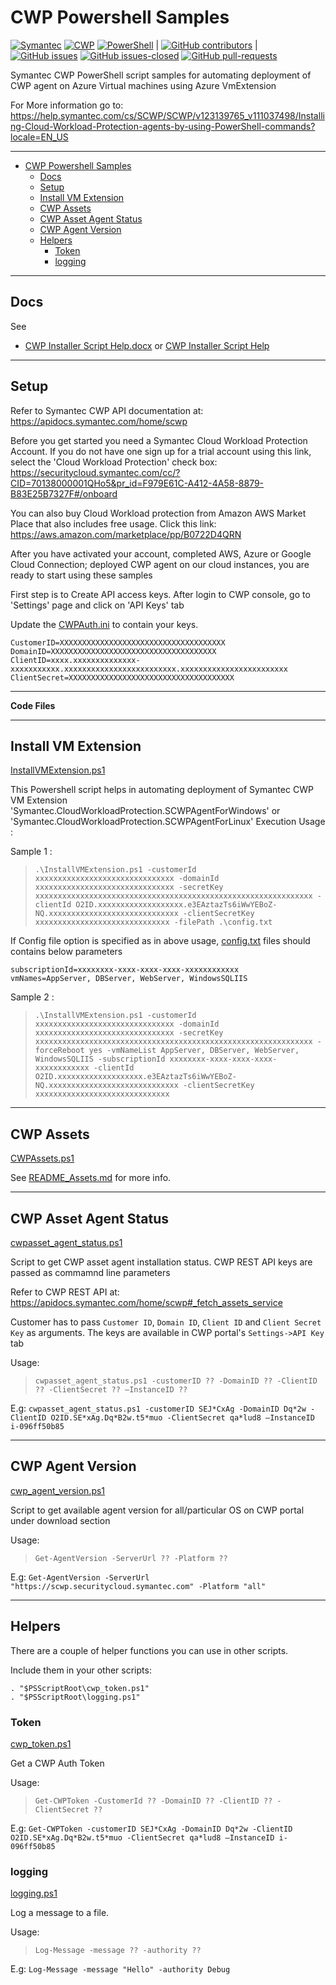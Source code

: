 # CWP Powershell Samples

[![Symantec](https://img.shields.io/badge/tag-symantec-yellow.svg)](https://www.symantec.com/)
[![CWP](https://img.shields.io/badge/tag-cwp-yellow.svg)](https://www.symantec.com/products/cloud-workload-protection)
[![PowerShell](https://img.shields.io/badge/language-powershell-blue.svg)](https://docs.microsoft.com/en-us/powershell/)
|
[![GitHub contributors](https://img.shields.io/github/contributors/Symantec/cwp-powershell-samples.svg)](https://GitHub.com/Symantec/cwp-powershell-samples/graphs/contributors/)
|
[![GitHub issues](https://img.shields.io/github/issues/Symantec/cwp-powershell-samples.svg)](https://GitHub.com/Symantec/cwp-powershell-samples/issues/)
[![GitHub issues-closed](https://img.shields.io/github/issues-closed/Symantec/cwp-powershell-samples.svg)](https://GitHub.com/Symantec/cwp-powershell-samples/issues?q=is%3Aissue+is%3Aclosed)
[![GitHub pull-requests](https://img.shields.io/github/issues-pr/Symantec/cwp-powershell-samples.svg)](https://GitHub.com/Symantec/cwp-powershell-samples/pull/)


Symantec CWP PowerShell script samples for automating deployment of CWP agent on Azure Virtual machines using Azure VmExtension

For More information go to: https://help.symantec.com/cs/SCWP/SCWP/v123139765_v111037498/Installing-Cloud-Workload-Protection-agents-by-using-PowerShell-commands?locale=EN_US

-----------------------------------------------------------------------------------------------------------------------

- [CWP Powershell Samples](#cwp-powershell-samples)
  - [Docs](#docs)
  - [Setup](#setup)
  - [Install VM Extension](#install-vm-extension)
  - [CWP Assets](#cwp-assets)
  - [CWP Asset Agent Status](#cwp-asset-agent-status)
  - [CWP Agent Version](#cwp-agent-version)
  - [Helpers](#helpers)
    - [Token](#token)
    - [logging](#logging)

-----------------------------------------------------------------------------------------------------------------------

## Docs

See
- [CWP Installer Script Help.docx](docs/CWP%20Installer%20Script%20Help.docx) or [CWP Installer Script Help](docs/CWPInstallerScriptHelp.md)

-----------------------------------------------------------------------------------------------------------------------

## Setup

Refer to Symantec CWP API documentation at: https://apidocs.symantec.com/home/scwp

Before you get started you need a Symantec Cloud Workload Protection Account.
If you do not have one sign up for a trial account using this link, select the 'Cloud Workload Protection' check box: https://securitycloud.symantec.com/cc/?CID=70138000001QHo5&pr_id=F979E61C-A412-4A58-8879-B83E25B7327F#/onboard

You can also buy Cloud Workload protection from Amazon AWS Market Place that also includes free usage.
Click this link: https://aws.amazon.com/marketplace/pp/B0722D4QRN

After you have activated your account, completed AWS, Azure or Google Cloud Connection; deployed CWP agent on our cloud instances, you are ready to start using these samples

First step is to Create API access keys.
After login to CWP console, go to 'Settings' page and click on 'API Keys' tab

Update the [CWPAuth.ini](CWPAuth.ini) to contain your keys.

```
CustomerID=XXXXXXXXXXXXXXXXXXXXXXXXXXXXXXXXXXXXX
DomainID=XXXXXXXXXXXXXXXXXXXXXXXXXXXXXXXXXXXXX
ClientID=xxxx.xxxxxxxxxxxxxx-xxxxxxxxxxx.xxxxxxxxxxxxxxxxxxxxxxxxx.xxxxxxxxxxxxxxxxxxxxxxxx
ClientSecret=XXXXXXXXXXXXXXXXXXXXXXXXXXXXXXXXXXXXX
```

-----------------------------------------------------------------------------------------------------------------------
**Code Files**

-----------------------------------------------------------------------------------------------------------------------
## Install VM Extension
[InstallVMExtension.ps1](InstallVMExtension.ps1)

This Powershell script helps in automating deployment of Symantec CWP VM Extension 'Symantec.CloudWorkloadProtection.SCWPAgentForWindows' or 'Symantec.CloudWorkloadProtection.SCWPAgentForLinux' Execution Usage :

Sample 1 : 
> `.\InstallVMExtension.ps1 -customerId xxxxxxxxxxxxxxxxxxxxxxxxxxxxxxx -domainId xxxxxxxxxxxxxxxxxxxxxxxxxxxxxxx -secretKey xxxxxxxxxxxxxxxxxxxxxxxxxxxxxxxxxxxxxxxxxxxxxxxxxxxxxxxxxxxxxx -clientId O2ID.xxxxxxxxxxxxxxxxxxx.e3EAztazTs6iWwYEBoZ-NQ.xxxxxxxxxxxxxxxxxxxxxxxxxxxxx -clientSecretKey xxxxxxxxxxxxxxxxxxxxxxxxxxxxxx -filePath .\config.txt`

If Config file option is specified as in above usage, [config.txt](config.txt) files should contains below parameters

```
subscriptionId=xxxxxxxx-xxxx-xxxx-xxxx-xxxxxxxxxxxx
vmNames=AppServer, DBServer, WebServer, WindowsSQLIIS
```

Sample 2 :
> `.\InstallVMExtension.ps1 -customerId xxxxxxxxxxxxxxxxxxxxxxxxxxxxxxx -domainId xxxxxxxxxxxxxxxxxxxxxxxxxxxxxxx -secretKey xxxxxxxxxxxxxxxxxxxxxxxxxxxxxxxxxxxxxxxxxxxxxxxxxxxxxxxxxxxxxx -forceReboot yes -vmNameList AppServer, DBServer, WebServer, WindowsSQLIIS -subscriptionId xxxxxxxx-xxxx-xxxx-xxxx-xxxxxxxxxxxx -clientId O2ID.xxxxxxxxxxxxxxxxxxx.e3EAztazTs6iWwYEBoZ-NQ.xxxxxxxxxxxxxxxxxxxxxxxxxxxxx -clientSecretKey xxxxxxxxxxxxxxxxxxxxxxxxxxxxxx`

-----------------------------------------------------------------------------------------------------------------------
## CWP Assets
[CWPAssets.ps1](CWPAssets.ps1)

See [README_Assets.md](README_Assets.md) for more info.

-----------------------------------------------------------------------------------------------------------------------
## CWP Asset Agent Status
[cwpasset_agent_status.ps1](cwpasset_agent_status.ps1)

Script to get CWP asset agent installation status. CWP REST API keys are passed as commamnd line parameters

Refer to CWP REST API at: https://apidocs.symantec.com/home/scwp#_fetch_assets_service

Customer has to pass `Customer ID`, `Domain ID`, `Client ID` and `Client Secret Key` as arguments. The keys are available in CWP portal's `Settings->API Key` tab

Usage: 
> `cwpasset_agent_status.ps1 -customerID ?? -DomainID ?? -ClientID ?? -ClientSecret ?? –InstanceID ??`

E.g: 
`cwpasset_agent_status.ps1 -customerID SEJ*CxAg -DomainID Dq*2w -ClientID O2ID.SE*xAg.Dq*B2w.t5*muo -ClientSecret qa*lud8 –InstanceID i-096ff50b85`


-----------------------------------------------------------------------------------------------------------------------
## CWP Agent Version
[cwp_agent_version.ps1](cwp_agent_version.ps1)

Script to get available agent version for all/particular OS on CWP portal under download section

Usage: 
> `Get-AgentVersion -ServerUrl ?? -Platform ??`

E.g:
`Get-AgentVersion -ServerUrl "https://scwp.securitycloud.symantec.com" -Platform "all"`

-----------------------------------------------------------------------------------------------------------------------

## Helpers

There are a couple of helper functions you can use in other scripts.

Include them in your other scripts:

```
. "$PSScriptRoot\cwp_token.ps1"
. "$PSScriptRoot\logging.ps1"
```

### Token
[cwp_token.ps1](cwp_token.ps1)

Get a CWP Auth Token

Usage: 
> `Get-CWPToken -CustomerId ?? -DomainID ?? -ClientID ?? -ClientSecret ??`

E.g:
`Get-CWPToken -customerID SEJ*CxAg -DomainID Dq*2w -ClientID O2ID.SE*xAg.Dq*B2w.t5*muo -ClientSecret qa*lud8 –InstanceID i-096ff50b85`

### logging
[logging.ps1](logging.ps1)

Log a message to a file.

Usage: 
> `Log-Message -message ?? -authority ??`

E.g:
`Log-Message -message "Hello" -authority Debug `